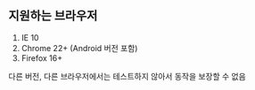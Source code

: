 ## 지원하는 브라우저 ##

1. IE 10
2. Chrome 22+ (Android 버전 포함)
3. Firefox 16+

다른 버전, 다른 브라우저에서는 테스트하지 않아서 동작을 보장할 수 없음
